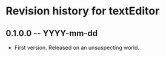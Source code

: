 # Revision history for textEditor

## 0.1.0.0  -- YYYY-mm-dd

* First version. Released on an unsuspecting world.
